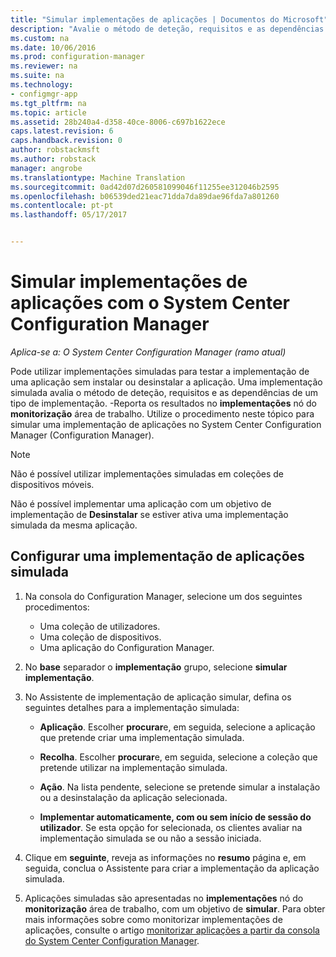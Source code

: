 ```yaml
---
title: "Simular implementações de aplicações | Documentos do Microsoft"
description: "Avalie o método de deteção, requisitos e as dependências de um tipo de implementação sem instalar a aplicação."
ms.custom: na
ms.date: 10/06/2016
ms.prod: configuration-manager
ms.reviewer: na
ms.suite: na
ms.technology:
- configmgr-app
ms.tgt_pltfrm: na
ms.topic: article
ms.assetid: 28b240a4-d358-40ce-8006-c697b1622ece
caps.latest.revision: 6
caps.handback.revision: 0
author: robstackmsft
ms.author: robstack
manager: angrobe
ms.translationtype: Machine Translation
ms.sourcegitcommit: 0ad42d07d260581099046f11255ee312046b2595
ms.openlocfilehash: b06539ded21eac71dda7da89dae96fda7a801260
ms.contentlocale: pt-pt
ms.lasthandoff: 05/17/2017


---
```

# <a name="simulate-application-deployments-with-system-center-configuration-manager"></a>Simular implementações de aplicações com o System Center Configuration Manager

*Aplica-se a: O System Center Configuration Manager (ramo atual)*

Pode utilizar implementações simuladas para testar a implementação de uma aplicação sem instalar ou desinstalar a aplicação. Uma implementação simulada avalia o método de deteção, requisitos e as dependências de um tipo de implementação. -Reporta os resultados no **implementações** nó do **monitorização** área de trabalho. Utilize o procedimento neste tópico para simular uma implementação de aplicações no System Center Configuration Manager (Configuration Manager).  

> [!NOTE]  
> Não é possível utilizar implementações simuladas em coleções de dispositivos móveis.  
>   
> Não é possível implementar uma aplicação com um objetivo de implementação de **Desinstalar** se estiver ativa uma implementação simulada da mesma aplicação.  

## <a name="configure-a-simulated-application-deployment"></a>Configurar uma implementação de aplicações simulada

1.  Na consola do Configuration Manager, selecione um dos seguintes procedimentos:  
    -   Uma coleção de utilizadores.  
    -   Uma coleção de dispositivos.  
    -   Uma aplicação do Configuration Manager.  

2.  No **base** separador o **implementação** grupo, selecione **simular implementação**.  

3.  No Assistente de implementação de aplicação simular, defina os seguintes detalhes para a implementação simulada:  

    -   **Aplicação**. Escolher **procurar**e, em seguida, selecione a aplicação que pretende criar uma implementação simulada.  

    -   **Recolha**. Escolher **procurar**e, em seguida, selecione a coleção que pretende utilizar na implementação simulada.  

    -   **Ação**. Na lista pendente, selecione se pretende simular a instalação ou a desinstalação da aplicação selecionada.  

    -   **Implementar automaticamente, com ou sem início de sessão do utilizador**. Se esta opção for selecionada, os clientes avaliar na implementação simulada se ou não a sessão iniciada.  

4.  Clique em **seguinte**, reveja as informações no **resumo** página e, em seguida, conclua o Assistente para criar a implementação da aplicação simulada.  

5.  Aplicações simuladas são apresentadas no **implementações** nó do **monitorização** área de trabalho, com um objetivo de **simular**. Para obter mais informações sobre como monitorizar implementações de aplicações, consulte o artigo [monitorizar aplicações a partir da consola do System Center Configuration Manager](../../apps/deploy-use/monitor-applications-from-the-console.md).  

